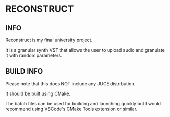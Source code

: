 # RECONSTRUCT

## INFO

Reconstruct is my final university project.

It is a granular synth VST that allows the user to upload audio and granulate it with random parameters.

## BUILD INFO

Please note that this does NOT include any JUCE distribution.

It should be built using CMake.

The batch files can be used for building and launching quickly but I would recommend using VSCode's CMake Tools extension or similar.
